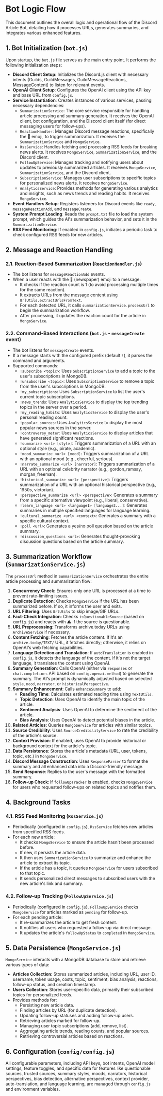 # Bot Logic Flow

This document outlines the overall logic and operational flow of the Discord Article Bot, detailing how it processes URLs, generates summaries, and integrates various enhanced features.

## 1. Bot Initialization (`bot.js`)

Upon startup, the `bot.js` file serves as the main entry point. It performs the following initialization steps:

- **Discord Client Setup**: Initializes the Discord.js client with necessary intents (Guilds, GuildMessages, GuildMessageReactions, MessageContent) to listen for relevant events.
- **OpenAI Client Setup**: Configures the OpenAI client using the API key and base URL from `config.js`.
- **Service Instantiation**: Creates instances of various services, passing necessary dependencies:
    - `SummarizationService`: The core service responsible for handling article processing and summary generation. It receives the OpenAI client, bot configuration, and the Discord client itself (for direct messaging users for follow-ups).
    - `ReactionHandler`: Manages Discord message reactions, specifically the 📰 emoji, to trigger summarization. It receives the `SummarizationService` and `MongoService`.
    - `RssService`: Handles fetching and processing RSS feeds for breaking news alerts. It receives `MongoService`, `SummarizationService`, and the Discord client.
    - `FollowUpService`: Manages tracking and notifying users about updates to previously summarized articles. It receives `MongoService`, `SummarizationService`, and the Discord client.
    - `SubscriptionService`: Manages user subscriptions to specific topics for personalized news alerts. It receives `MongoService`.
    - `AnalyticsService`: Provides methods for generating various analytics and insights, such as news trends and reading habits. It receives `MongoService`.
- **Event Handlers Setup**: Registers listeners for Discord events like `ready`, `messageReactionAdd`, and `messageCreate`.
- **System Prompt Loading**: Reads the `prompt.txt` file to load the system prompt, which guides the AI's summarization behavior, and sets it in the `SummarizationService`.
- **RSS Feed Monitoring**: If enabled in `config.js`, initiates a periodic task to check configured RSS feeds for new articles.

## 2. Message and Reaction Handling

### 2.1. Reaction-Based Summarization (`ReactionHandler.js`)

- The bot listens for `messageReactionAdd` events.
- When a user reacts with the 📰 (newspaper) emoji to a message:
    - It checks if the reaction count is 1 (to avoid processing multiple times for the same reaction).
    - It extracts URLs from the message content using `UrlUtils.extractUrlsFromText`.
    - For each detected URL, it calls `summarizationService.processUrl` to begin the summarization workflow.
    - After processing, it updates the reaction count for the article in `MongoService`.

### 2.2. Command-Based Interactions (`bot.js` - `messageCreate` event)

- The bot listens for `messageCreate` events.
- If a message starts with the configured prefix (default `!`), it parses the command and arguments.
- Supported commands:
    - `!subscribe <topic>`: Uses `SubscriptionService` to add a topic to the user's subscriptions in MongoDB.
    - `!unsubscribe <topic>`: Uses `SubscriptionService` to remove a topic from the user's subscriptions in MongoDB.
    - `!my_subscriptions`: Uses `SubscriptionService` to list the user's current topic subscriptions.
    - `!news_trends`: Uses `AnalyticsService` to display the top trending topics in the server over a period.
    - `!my_reading_habits`: Uses `AnalyticsService` to display the user's personal reading count.
    - `!popular_sources`: Uses `AnalyticsService` to display the most popular news sources in the server.
    - `!controversy_meter`: Uses `AnalyticsService` to display articles that have generated significant reactions.
    - `!summarize <url> [style]`: Triggers summarization of a URL with an optional style (e.g., pirate, academic).
    - `!mood_summarize <url> [mood]`: Triggers summarization of a URL with an optional mood (e.g., cheerful, serious).
    - `!narrate_summarize <url> [narrator]`: Triggers summarization of a URL with an optional celebrity narrator (e.g., gordon_ramsay, morgan_freeman).
    - `!historical_summarize <url> [perspective]`: Triggers summarization of a URL with an optional historical perspective (e.g., 1950s, victorian).
    - `!perspective_summarize <url> <perspective>`: Generates a summary from a specific alternative viewpoint (e.g., liberal, conservative).
    - `!learn_language <url> <language1> [language2...]`: Generates summaries in multiple specified languages for language learning.
    - `!cultural_summarize <url> <context>`: Generates a summary with a specific cultural context.
    - `!poll <url>`: Generates a yes/no poll question based on the article summary.
    - `!discussion_questions <url>`: Generates thought-provoking discussion questions based on the article summary.

## 3. Summarization Workflow (`SummarizationService.js`)

The `processUrl` method in `SummarizationService` orchestrates the entire article processing and summarization flow:

1.  **Concurrency Check**: Ensures only one URL is processed at a time to prevent rate-limiting issues.
2.  **Duplicate Detection**: Checks `MongoService` if the URL has been summarized before. If so, it informs the user and exits.
3.  **URL Filtering**: Uses `UrlUtils` to skip image/GIF URLs.
4.  **Fact-Check Integration**: Checks `isQuestionableSource` (based on `config.js`) and reacts with ⚠️ if the source is questionable.
5.  **URL Preprocessing**: Transforms archive.today URLs using `ArchiveService` if necessary.
6.  **Content Fetching**: Fetches the article content. If it's an `archive.today/TEXT/` URL, it fetches directly; otherwise, it relies on OpenAI's web fetching capabilities.
7.  **Language Detection and Translation**: If `autoTranslation` is enabled in `config.js`, it detects the language of the content. If it's not the target language, it translates the content using OpenAI.
8.  **Summary Generation**: Calls OpenAI (either via `responses` or `chat.completions` API based on `config.openai.method`) to generate the summary. The AI's prompt is dynamically adjusted based on selected `style`, `mood`, `narrator`, or `historicalPerspective`.
9.  **Summary Enhancement**: Calls `enhanceSummary` to add:
    - **Reading Time**: Calculates estimated reading time using `TextUtils`.
    - **Topic Detection**: Uses OpenAI to identify the main topic of the article.
    - **Sentiment Analysis**: Uses OpenAI to determine the sentiment of the article.
    - **Bias Analysis**: Uses OpenAI to detect potential biases in the article.
10. **Related Articles**: Queries `MongoService` for articles with similar topics.
11. **Source Credibility**: Uses `SourceCredibilityService` to rate the credibility of the article's source.
12. **Context Provision**: If enabled, uses OpenAI to provide historical or background context for the article's topic.
13. **Data Persistence**: Stores the article's metadata (URL, user, tokens, topic, etc.) in `MongoService`.
14. **Discord Message Construction**: Uses `ResponseParser` to format the summary and all enhanced data into a Discord-friendly message.
15. **Send Response**: Replies to the user's message with the formatted summary.
16. **Follow-up Check**: If `followUpTracker` is enabled, checks `MongoService` for users who requested follow-ups on related topics and notifies them.

## 4. Background Tasks

### 4.1. RSS Feed Monitoring (`RssService.js`)

- Periodically (configured in `config.js`), `RssService` fetches new articles from specified RSS feeds.
- For each new article:
    - It checks `MongoService` to ensure the article hasn't been processed before.
    - If new, it persists the article data.
    - It then uses `SummarizationService` to summarize and enhance the article to extract its topic.
    - If the article has a topic, it queries `MongoService` for users subscribed to that topic.
    - It sends personalized direct messages to subscribed users with the new article's link and summary.

### 4.2. Follow-up Tracking (`FollowUpService.js`)

- Periodically (configured in `config.js`), `FollowUpService` checks `MongoService` for articles marked as `pending` for follow-up.
- For each pending article:
    - It re-summarizes the article to get fresh content.
    - It notifies all users who requested a follow-up via direct message.
    - It updates the article's `followUpStatus` to `completed` in `MongoService`.

## 5. Data Persistence (`MongoService.js`)

`MongoService` interacts with a MongoDB database to store and retrieve various types of data:

- **Articles Collection**: Stores summarized articles, including URL, user ID, username, token usage, costs, topic, sentiment, bias analysis, reactions, follow-up status, and creation timestamp.
- **Users Collection**: Stores user-specific data, primarily their subscribed topics for personalized feeds.
- Provides methods for:
    - Persisting new article data.
    - Finding articles by URL (for duplicate detection).
    - Updating follow-up statuses and adding follow-up users.
    - Retrieving articles marked for follow-up.
    - Managing user topic subscriptions (add, remove, list).
    - Aggregating article trends, reading counts, and popular sources.
    - Retrieving controversial articles based on reactions.

## 6. Configuration (`config/config.js`)

All configurable parameters, including API keys, bot intents, OpenAI model settings, feature toggles, and specific data for features like questionable sources, trusted sources, summary styles, moods, narrators, historical perspectives, bias detection, alternative perspectives, context provider, auto-translation, and language learning, are managed through `config.js` and environment variables.
